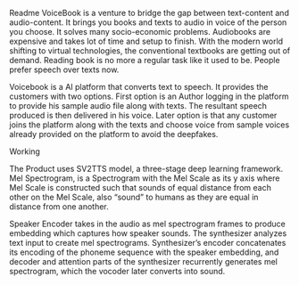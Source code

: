 Readme 
VoiceBook is a venture to bridge the gap between text-content and audio-content. It brings you books and texts to audio in voice of the person you choose.
It solves many socio-economic problems. Audiobooks are expensive and takes lot of time and setup to finish. With the modern world shifting to virtual technologies, the conventional textbooks are getting out of demand. Reading book is no more a regular task like it used to be.
People prefer speech over texts now. 

Voicebook is a AI platform that converts text to speech. It provides the customers with two options. First option is an Author logging in the platform to provide his sample audio file along with texts. The resultant speech produced is then delivered in his voice.
Later option is that any customer joins the platform along with the texts and choose voice from sample voices already provided on the platform to avoid the deepfakes. 

Working 

The Product uses SV2TTS model, a three-stage deep learning framework. 
Mel Spectrogram, is a Spectrogram with the Mel Scale as its y axis where Mel Scale is constructed such that sounds of equal distance from each other on the Mel Scale, also “sound” to humans as they are equal in distance from one another.

Speaker Encoder takes in the audio as mel spectrogram frames to produce embedding which captures how speaker sounds. 
The synthesizer analyzes text input to create mel spectrograms.
Synthesizer’s encoder concatenates its encoding of the phoneme sequence with the speaker embedding, 
and decoder and attention parts of the synthesizer recurrently generates mel spectrogram, 
which the vocoder later converts into sound.
